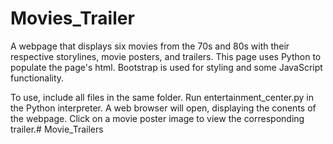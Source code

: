 # Movies_Trailer

A webpage that displays six movies from the 70s and 80s with their respective storylines, movie posters, and trailers.
This page uses Python to populate the page's html. Bootstrap is used for styling and some JavaScript functionality.

To use, include all files in the same folder.  Run entertainment_center.py in the Python interpreter.  A web browser will open, displaying the conents of the webpage.  Click on a movie poster image to view the corresponding trailer.# Movie_Trailers

